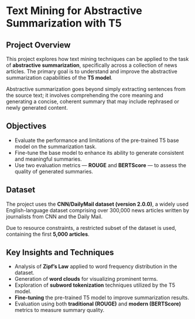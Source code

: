 # Text Mining for Abstractive Summarization with T5

## Project Overview

This project explores how text mining techniques can be applied to the task of **abstractive summarization**, specifically across a collection of news articles. The primary goal is to understand and improve the abstractive summarization capabilities of the **T5 model**.

Abstractive summarization goes beyond simply extracting sentences from the source text; it involves comprehending the core meaning and generating a concise, coherent summary that may include rephrased or newly generated content.

## Objectives

- Evaluate the performance and limitations of the pre-trained T5 base model on the summarization task.
- Fine-tune the base model to enhance its ability to generate consistent and meaningful summaries.
- Use two evaluation metrics — **ROUGE** and **BERTScore** — to assess the quality of generated summaries.

## Dataset

The project uses the **CNN/DailyMail dataset (version 2.0.0)**, a widely used English-language dataset comprising over 300,000 news articles written by journalists from CNN and the Daily Mail.

Due to resource constraints, a restricted subset of the dataset is used, containing the first **5,000 articles**.

## Key Insights and Techniques

- Analysis of **Zipf’s Law** applied to word frequency distribution in the dataset.
- Generation of **word clouds** for visualizing prominent terms.
- Exploration of **subword tokenization** techniques utilized by the T5 model.
- **Fine-tuning** the pre-trained T5 model to improve summarization results.
- Evaluation using both **traditional (ROUGE)** and **modern (BERTScore)** metrics to measure summary quality.


